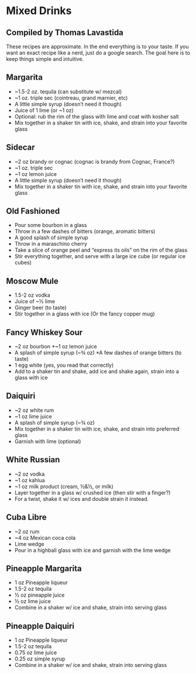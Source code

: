 # Mixed Drinks

## Compiled by Thomas Lavastida

These recipes are approximate.  In the end everything is to your taste.  If you want an exact recipe like a nerd, just do a google search.  The goal here is to keep things simple and intuitive.

## Margarita

* ~1.5-2 oz. tequila (can substitute w/ mezcal)
* ~1 oz. triple sec (cointreau, grand marnier, etc)
* A little simple syrup (doesn’t need it though)
* Juice of 1 lime (or ~1 oz)
* Optional: rub the rim of the glass with lime and coat with kosher salt
* Mix together in a shaker tin with ice, shake, and strain into your favorite glass

## Sidecar

* ~2 oz brandy or cognac (cognac is brandy from Cognac, France?)
* ~1 oz. triple sec
* ~1 oz lemon juice
* A little simple syrup (doesn’t need it though)
* Mix together in a shaker tin with ice, shake, and strain into your favorite glass

## Old Fashioned

* Pour some bourbon in a glass
* Throw in a few dashes of bitters (orange, aromatic bitters)
* A good splash of simple syrup
* Throw in a maraschino cherry
* Take a slice of orange peel and “express its oils” on the rim of the glass
* Stir everything together, and serve with a large ice cube (or regular ice cubes)

## Moscow Mule

* 1.5-2 oz vodka
* Juice of ~½ lime
* Ginger beer (to taste)
* Stir together in a glass with ice (Or the fancy copper mug)

## Fancy Whiskey Sour

* ~2 oz bourbon
*~1 oz lemon juice
* A splash of simple syrup (~¾ oz)
*A few dashes of orange bitters (to taste)
* 1 egg white (yes, you read that correctly)
* Add to a shaker tin and shake, add ice and shake again, strain into a glass with ice

## Daiquiri

* ~2 oz white rum
* ~1 oz lime juice
* A splash of simple syrup (~¾ oz)
* Mix together in a shaker tin with ice, shake, and strain into preferred glass
* Garnish with lime (optional)

## White Russian

* ~2 oz vodka
* ~1 oz kahlua
* ~1 oz milk product (cream, ½&½, or milk)
* Layer together in a glass w/ crushed ice (then stir with a finger?)
* For a twist, shake it w/ ices and double strain it instead.

## Cuba Libre

* ~2 oz rum
* ~4 oz Mexican coca cola
* Lime wedge
* Pour in a highball glass with ice and garnish with the lime wedge

## Pineapple Margarita

* 1 oz Pineapple liqueur
* 1.5-2 oz tequila
* ½ oz pineapple juice
* ½ oz lime juice
* Combine in a shaker w/ ice and shake, strain into serving glass

## Pineapple Daiquiri

* 1 oz Pineapple liqueur
* 1.5-2 oz tequila
* 0.75 oz lime juice
* 0.25 oz simple syrup
* Combine in a shaker w/ ice and shake, strain into serving glass
